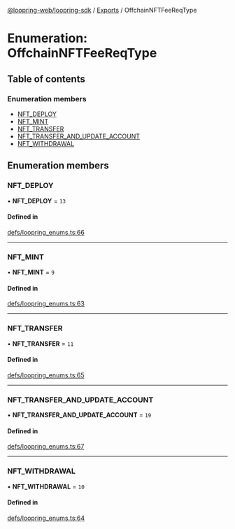 [@loopring-web/loopring-sdk](../README.md) / [Exports](../modules.md) / OffchainNFTFeeReqType

# Enumeration: OffchainNFTFeeReqType

## Table of contents

### Enumeration members

- [NFT\_DEPLOY](OffchainNFTFeeReqType.md#nft_deploy)
- [NFT\_MINT](OffchainNFTFeeReqType.md#nft_mint)
- [NFT\_TRANSFER](OffchainNFTFeeReqType.md#nft_transfer)
- [NFT\_TRANSFER\_AND\_UPDATE\_ACCOUNT](OffchainNFTFeeReqType.md#nft_transfer_and_update_account)
- [NFT\_WITHDRAWAL](OffchainNFTFeeReqType.md#nft_withdrawal)

## Enumeration members

### NFT\_DEPLOY

• **NFT\_DEPLOY** = `13`

#### Defined in

[defs/loopring_enums.ts:66](https://github.com/Loopring/loopring_sdk/blob/1b21a8d/src/defs/loopring_enums.ts#L66)

___

### NFT\_MINT

• **NFT\_MINT** = `9`

#### Defined in

[defs/loopring_enums.ts:63](https://github.com/Loopring/loopring_sdk/blob/1b21a8d/src/defs/loopring_enums.ts#L63)

___

### NFT\_TRANSFER

• **NFT\_TRANSFER** = `11`

#### Defined in

[defs/loopring_enums.ts:65](https://github.com/Loopring/loopring_sdk/blob/1b21a8d/src/defs/loopring_enums.ts#L65)

___

### NFT\_TRANSFER\_AND\_UPDATE\_ACCOUNT

• **NFT\_TRANSFER\_AND\_UPDATE\_ACCOUNT** = `19`

#### Defined in

[defs/loopring_enums.ts:67](https://github.com/Loopring/loopring_sdk/blob/1b21a8d/src/defs/loopring_enums.ts#L67)

___

### NFT\_WITHDRAWAL

• **NFT\_WITHDRAWAL** = `10`

#### Defined in

[defs/loopring_enums.ts:64](https://github.com/Loopring/loopring_sdk/blob/1b21a8d/src/defs/loopring_enums.ts#L64)
